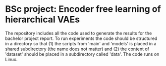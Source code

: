 # BSc project: Encoder free learning of hierarchical VAEs
The repository includes all the code used to generate the results for the bachelor project report. To run experiments the code should be structured in a directory so that (1) the scripts from 'main' and 'models' is placed in a shared subdirectory (the name does not matter) and (2) the content of 'dataset' should be placed in a subdirectory called 'data'. The code runs on Linux. 
